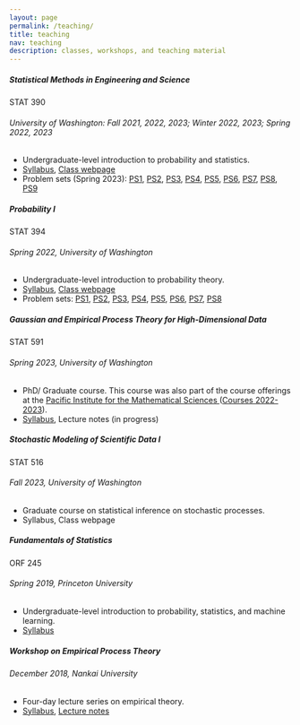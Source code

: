 ```yaml
---
layout: page
permalink: /teaching/
title: teaching
nav: teaching
description: classes, workshops, and teaching material
---
```


<div class="card mt-3">
  <div class="p-3">
    <div class="row">
      <div class="col-sm-10">
        <h5 class="font-weight-bold">Statistical Methods in Engineering and Science</h5>
      </div>
      <div class="col-sm-2 text-left text-sm-right">
        <span class="badge font-weight-bold text-uppercase align-middle">
            STAT 390
        </span>
      </div>
    </div>
    <h6 class="font-italic mt-2 mt-sm-0">University of Washington: Fall 2021, 2022, 2023; Winter 2022, 2023; Spring 2022, 2023  </h6>
    <ul class="card-text font-weight-light list-group list-group-flush">
      <li class="list-group-item">Undergraduate-level introduction to probability and statistics.</li>
      <li class="list-group-item"> <a href="/assets/pdf/STAT 390 - Syllabus - long version-2.pdf"> Syllabus</a>, <a href="https://canvas.uw.edu/courses/1635461"> Class webpage</a>   </li>
      <li class="list-group-item"> Problem sets (Spring 2023):
        <a href="/assets/pdf/STAT390-Spring2023-Homework-01.pdf"> PS1</a>,
        <a href="/assets/pdf/STAT390-Spring2023-Homework-02.pdf"> PS2</a>, 
        <a href="/assets/pdf/STAT390-Spring2023-Homework-03.pdf"> PS3</a>, 
        <a href="/assets/pdf/STAT390-Spring2023-Homework-04.pdf"> PS4</a>, 
        <a href="/assets/pdf/STAT390-Spring2023-Homework-05.pdf"> PS5</a>, 
        <a href="/assets/pdf/STAT390-Spring2023-Homework-06.pdf"> PS6</a>, 
        <a href="/assets/pdf/STAT390-Spring2023-Homework-07.pdf"> PS7</a>, 
        <a href="/assets/pdf/STAT390-Spring2023-Homework-08.pdf"> PS8</a>, 
        <a href="/assets/pdf/STAT390-Spring2023-Homework-09.pdf"> PS9</a> 
        </li>      
    </ul>
  </div>
</div>

<div class="card mt-3">
  <div class="p-3">
    <div class="row">
      <div class="col-sm-10">
        <h5 class="font-weight-bold">Probability I</h5>
      </div>
      <div class="col-sm-2 text-left text-sm-right">
        <span class="badge font-weight-bold text-uppercase align-middle">
            STAT 394
        </span>
      </div>
    </div>
    <h6 class="font-italic mt-2 mt-sm-0">Spring 2022, University of Washington</h6>
    <ul class="card-text font-weight-light list-group list-group-flush">
      <li class="list-group-item">Undergraduate-level introduction to probability theory.</li>
      <li class="list-group-item"> <a href="/assets/pdf/STAT 394 - Syllabus.pdf"> Syllabus</a>, <a href="https://canvas.uw.edu/courses/1548372"> Class webpage</a>  </li>
       <li class="list-group-item"> Problem sets:
        <a href="/assets/pdf/STAT394-Spring2022-Homework-01.pdf"> PS1</a>,
        <a href="/assets/pdf/STAT394-Spring2022-Homework-02.pdf"> PS2</a>, 
        <a href="/assets/pdf/STAT394-Spring2022-Homework-03.pdf"> PS3</a>, 
        <a href="/assets/pdf/STAT394-Spring2022-Homework-04.pdf"> PS4</a>, 
        <a href="/assets/pdf/STAT394-Spring2022-Homework-05.pdf"> PS5</a>, 
        <a href="/assets/pdf/STAT394-Spring2022-Homework-06.pdf"> PS6</a>, 
        <a href="/assets/pdf/STAT394-Spring2022-Homework-07.pdf"> PS7</a>, 
        <a href="/assets/pdf/STAT394-Spring2022-Homework-08.pdf"> PS8</a>
        </li> 
    </ul>
  </div>
</div>


<div class="card mt-3">
  <div class="p-3">
    <div class="row">
      <div class="col-sm-10">
        <h5 class="font-weight-bold">Gaussian and Empirical Process Theory for High-Dimensional Data</h5>
      </div>
      <div class="col-sm-2 text-left text-sm-right">
        <span class="badge font-weight-bold text-uppercase align-middle">
            STAT 591
        </span>
      </div>
    </div>
    <h6 class="font-italic mt-2 mt-sm-0">Spring 2023, University of Washington</h6>
    <ul class="card-text font-weight-light list-group list-group-flush">
      <li class="list-group-item">PhD/ Graduate course. This course was also part of the course offerings
      at the <a href = "https://www.pims.math.ca" > Pacific Institute for the Mathematical Sciences </a> (<a href="https://courses.pims.math.ca/tag/2022-2023/">Courses 2022-2023</a>).</li>
      <li class="list-group-item"> <a href="/assets/pdf/STAT 591 - Syllabus.pdf"> Syllabus</a>, Lecture notes (in progress) </li>
    </ul>
  </div>
</div>


<div class="card mt-3">
  <div class="p-3">
    <div class="row">
      <div class="col-sm-10">
        <h5 class="font-weight-bold">Stochastic Modeling of Scientific Data I</h5>
      </div>
      <div class="col-sm-2 text-left text-sm-right">
        <span class="badge font-weight-bold text-uppercase align-middle">
            STAT 516
        </span>
      </div>
    </div>
    <h6 class="font-italic mt-2 mt-sm-0">Fall 2023, University of Washington</h6>
    <ul class="card-text font-weight-light list-group list-group-flush">
      <li class="list-group-item">Graduate course on statistical inference on stochastic processes.</li>
      <li class="list-group-item"> Syllabus, Class webpage </li>
    </ul>
  </div>
</div>

<div class="card mt-3">
  <div class="p-3">
    <div class="row">
      <div class="col-sm-10">
        <h5 class="font-weight-bold">Fundamentals of Statistics</h5>
      </div>
      <div class="col-sm-2 text-left text-sm-right">
        <span class="badge font-weight-bold text-uppercase align-middle">
            ORF 245
        </span>
      </div>
    </div>
    <h6 class="font-italic mt-2 mt-sm-0">Spring 2019, Princeton University</h6>
    <ul class="card-text font-weight-light list-group list-group-flush">
      <li class="list-group-item">Undergraduate-level introduction to probability, statistics, and machine learning.</li>
      <li class="list-group-item"> <a href="/assets/pdf/ORF 245_Syllabus_Updated.pdf"> Syllabus</a> </li>
    </ul>
  </div>
</div>

<div class="card mt-3">
  <div class="p-3">
    <div class="row">
      <div class="col-sm-10">
        <h5 class="font-weight-bold">Workshop on Empirical Process Theory</h5>
      </div>
      <div class="col-sm-2 text-left text-sm-right">
      </div>
    </div>
    <h6 class="font-italic mt-2 mt-sm-0">December 2018, Nankai University</h6>
    <ul class="card-text font-weight-light list-group list-group-flush">
      <li class="list-group-item"> Four-day lecture series on empirical theory. </li>
      <li class="list-group-item"> <a href="https://stat.nankai.edu.cn/2018/1126/c12333a129526/page.htm"> Syllabus</a>, <a href=" /assets/pdf/empirical-proc-all-lectures.pdf"> Lecture notes</a> </li>
    </ul>
  </div>
</div>
